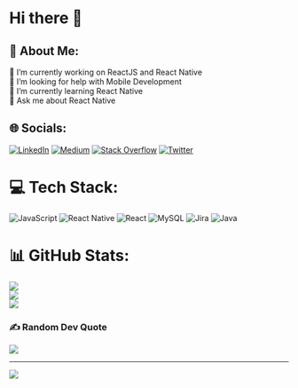 # Hi there 👋
## 💫 About Me:
🔭 I’m currently working on ReactJS and React Native<br>🤝 I’m looking for help with Mobile Development<br>🌱 I’m currently learning React Native <br> 💬 Ask me about React Native


## 🌐 Socials:
[![LinkedIn](https://img.shields.io/badge/LinkedIn-%230077B5.svg?logo=linkedin&logoColor=white)](https://linkedin.com/in/https://www.linkedin.com/in/yakupkok) [![Medium](https://img.shields.io/badge/Medium-12100E?logo=medium&logoColor=white)](https://medium.com/@https://medium.com/@yakupcia) [![Stack Overflow](https://img.shields.io/badge/-Stackoverflow-FE7A16?logo=stack-overflow&logoColor=white)](https://stackoverflow.com/users/22748871) [![Twitter](https://img.shields.io/badge/Twitter-%231DA1F2.svg?logo=Twitter&logoColor=white)](https://twitter.com/https://twitter.com/yakupcia) 

# 💻 Tech Stack:
![JavaScript](https://img.shields.io/badge/javascript-%23323330.svg?style=for-the-badge&logo=javascript&logoColor=%23F7DF1E) ![React Native](https://img.shields.io/badge/react_native-%2320232a.svg?style=for-the-badge&logo=react&logoColor=%2361DAFB) ![React](https://img.shields.io/badge/react-%2320232a.svg?style=for-the-badge&logo=react&logoColor=%2361DAFB) ![MySQL](https://img.shields.io/badge/mysql-%2300000f.svg?style=for-the-badge&logo=mysql&logoColor=white) ![Jira](https://img.shields.io/badge/jira-%230A0FFF.svg?style=for-the-badge&logo=jira&logoColor=white) ![Java](https://img.shields.io/badge/java-%23ED8B00.svg?style=for-the-badge&logo=openjdk&logoColor=white)
# 📊 GitHub Stats:
![](https://github-readme-stats.vercel.app/api?username=yakupcia&theme=react&hide_border=false&include_all_commits=false&count_private=false)<br/>
![](https://github-readme-streak-stats.herokuapp.com/?user=yakupcia&theme=react&hide_border=false)<br/>
![](https://github-readme-stats.vercel.app/api/top-langs/?username=yakupcia&theme=react&hide_border=false&include_all_commits=false&count_private=false&layout=compact)

### ✍️ Random Dev Quote
![](https://quotes-github-readme.vercel.app/api?type=horizontal&theme=radical)

---
[![](https://visitcount.itsvg.in/api?id=yakupcia&icon=0&color=1)](https://visitcount.itsvg.in)

<!-- Proudly created with GPRM ( https://gprm.itsvg.in ) -->
